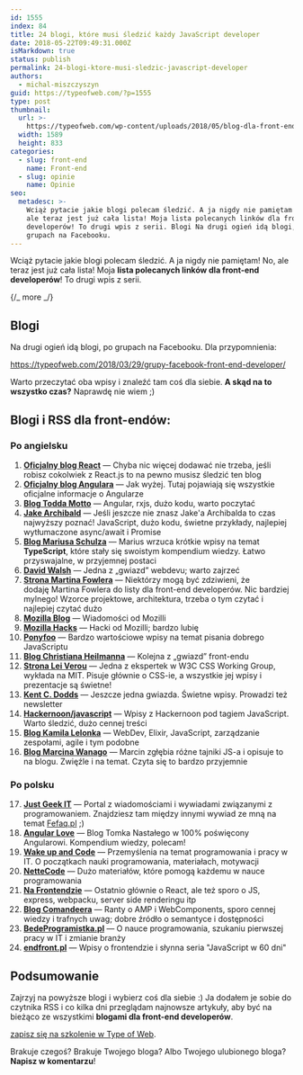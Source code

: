 ```yaml
---
id: 1555
index: 84
title: 24 blogi, które musi śledzić każdy JavaScript developer
date: 2018-05-22T09:49:31.000Z
isMarkdown: true
status: publish
permalink: 24-blogi-ktore-musi-sledzic-javascript-developer
authors:
  - michal-miszczyszyn
guid: https://typeofweb.com/?p=1555
type: post
thumbnail:
  url: >-
    https://typeofweb.com/wp-content/uploads/2018/05/blog-dla-front-end-developerow.jpeg
  width: 1589
  height: 833
categories:
  - slug: front-end
    name: Front-end
  - slug: opinie
    name: Opinie
seo:
  metadesc: >-
    Wciąż pytacie jakie blogi polecam śledzić. A ja nigdy nie pamiętam :) No,
    ale teraz jest już cała lista! Moja lista polecanych linków dla front-end
    developerów! To drugi wpis z serii. Blogi Na drugi ogień idą blogi, po
    grupach na Facebooku.
---
```


Wciąż pytacie jakie blogi polecam śledzić. A ja nigdy nie pamiętam! No, ale teraz jest już cała lista! Moja **lista polecanych linków dla front-end developerów**! To drugi wpis z serii.

{/_ more _/}

## Blogi

Na drugi ogień idą blogi, po grupach na Facebooku. Dla przypomnienia:

https://typeofweb.com/2018/03/29/grupy-facebook-front-end-developer/

Warto przeczytać oba wpisy i znaleźć tam coś dla siebie. **A skąd na to wszystko czas?** Naprawdę nie wiem ;)

## Blogi i RSS dla front-endów:

### Po angielsku

<ol>
  <li><strong><a href="https://reactjs.org/blog/">Oficjalny blog React</a></strong> — Chyba nic więcej dodawać nie trzeba, jeśli robisz cokolwiek z React.js to na pewno musisz śledzić ten blog</li>
  <li><strong><a href="https://blog.angular.io">Oficjalny blog Angulara</a></strong> — Jak wyżej. Tutaj pojawiają się wszystkie oficjalne informacje o Angularze</li>
  <li><strong><a href="https://toddmotto.com">Blog Todda Motto</a></strong> — Angular, rxjs, dużo kodu, warto poczytać</li>
  <li><strong><a href="https://jakearchibald.com">Jake Archibald</a></strong> — Jeśli jeszcze nie znasz Jake'a Archibalda to czas najwyższy poznać! JavaScript, dużo kodu, świetne przykłady, najlepiej wytłumaczone async/await i Promise</li>
  <li><strong><a href="https://blog.mariusschulz.com/">Blog Mariusa Schulza</a></strong> — Marius wrzuca krótkie wpisy na temat <strong>TypeScript</strong>, które stały się swoistym kompendium wiedzy. Łatwo przyswajalne, w przyjemnej postaci</li>
  <li><strong><a href="https://davidwalsh.name">David Walsh</a></strong> — Jedna z „gwiazd” webdevu; warto zajrzeć</li>
  <li><strong><a href="https://martinfowler.com">Strona Martina Fowlera</a></strong> — Niektórzy mogą być zdziwieni, że dodaję Martina Fowlera do listy dla front-end developerów. Nic bardziej mylnego! Wzorce projektowe, architektura, trzeba o tym czytać i najlepiej czytać dużo</li>
  <li><strong><a href="https://blog.mozilla.org">Mozilla Blog</a></strong> — Wiadomości od Mozilli</li>
  <li><strong><a href="https://hacks.mozilla.org">Mozilla Hacks</a></strong> — Hacki od Mozilli; bardzo lubię</li>
  <li><strong><a href="https://ponyfoo.com">Ponyfoo</a></strong> — Bardzo wartościowe wpisy na temat pisania dobrego JavaScriptu</li>
  <li><strong><a href="https://christianheilmann.com">Blog Christiana Heilmanna</a></strong> — Kolejna z „gwiazd” front-endu</li>
  <li><strong><a href="http://lea.verou.me">Strona Lei Verou</a></strong> — Jedna z ekspertek w W3C CSS Working Group, wykłada na MIT. Pisuje głównie o CSS-ie, a wszystkie jej wpisy i prezentacje są świetne!</li>
  <li><strong><a href="https://blog.kentcdodds.com">Kent C. Dodds</a></strong> — Jeszcze jedna gwiazda. Świetne wpisy. Prowadzi też newsletter</li>
  <li><strong><a href="https://hackernoon.com/javascript/home">Hackernoon/javascript</a></strong> — Wpisy z Hackernoon pod tagiem JavaScript. Warto śledzić, dużo cennej treści</li>
  <li><strong><a href="https://blog.lelonek.me">Blog Kamila Lelonka</a></strong> — WebDev, Elixir, JavaScript, zarządzanie zespołami, agile i tym podobne</li>
  <li><strong><a href="https://wanago.io">Blog Marcina Wanago</a></strong> — Marcin zgłębia różne tajniki JS-a i opisuje to na blogu. Zwięźle i na temat. Czyta się to bardzo przyjemnie</li>
</ol>

### Po polsku

<ol start="17">
  <li><strong><a href="https://geek.justjoin.it">Just Geek IT</a></strong> — Portal z wiadomościami i wywiadami związanymi z programowaniem. Znajdziesz tam między innymi wywiad ze mną na temat <a href="https://fefaq.pl/">Fefaq.pl</a> ;)</li>
  <li><strong><a href="http://www.angular.love">Angular Love</a></strong> — Blog Tomka Nastałego w 100% poświęcony Angularowi. Kompendium wiedzy, polecam!</li>
  <li><strong><a href="http://www.wakeupandcode.pl">Wake up and Code</a></strong> — Przemyślenia na temat programowania i pracy w IT. O początkach nauki programowania, materiałach, motywacji</li>
  <li><strong><a href="https://www.nettecode.com">NetteCode</a></strong> — Dużo materiałów, które pomogą każdemu w nauce programowania</li>
  <li><strong><a href="https://www.nafrontendzie.pl/">Na Frontendzie</a></strong> — Ostatnio głównie o React, ale też sporo o JS, express, webpacku, server side renderingu itp</li>
  <li><strong><a href="https://blog.comandeer.pl">Blog Comandeera</a></strong> — Ranty o AMP i WebComponents, sporo cennej wiedzy i trafnych uwag; dobre źródło o semantyce i dostępności</li>
  <li><strong><a href="http://bedeprogramistka.pl/blog/">BedeProgramistka.pl</a></strong> — O nauce programowania, szukaniu pierwszej pracy w IT i zmianie branży</li>
  <li><strong><a href="https://www.endfront.pl">endfront.pl</a></strong> — Wpisy o frontendzie i słynna seria "JavaScript w 60 dni"</li>
</ol>

## Podsumowanie

Zajrzyj na powyższe blogi i wybierz coś dla siebie :) Ja dodałem je sobie do czytnika RSS i co kilka dni przeglądam najnowsze artykuły, aby być na bieżąco ze wszystkimi **blogami dla front-end developerów**.

<a href="https://szkolenia.typeofweb.com/" target="_blank">zapisz się na szkolenie w Type of Web</a>.

Brakuje czegoś? Brakuje Twojego bloga? Albo Twojego ulubionego bloga? **Napisz w komentarzu**!
